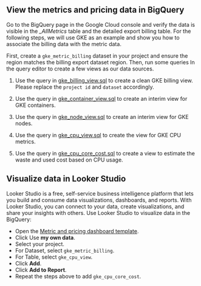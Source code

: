 ## View the metrics and pricing data in BigQuery

Go to the BigQuery page in the Google Cloud console and 
verify the data is visible in the *_AllMetrics* table and the detailed export billing  table. For the following steps, we will use GKE as an example and show you how to associate the billing data with the metric data.

First, create a `gke_metric_billing` dataset in your project and ensure the region matches the billing export dataset region. Then, run some queries In the query editor to create a few views as our data sources.

1) Use the query in [gke_billing_view.sql](./gke_billing_view.sql) to create a clean GKE billing view. Please replace the `project id` and `dataset` accordingly.

2) Use the query in [gke_container_view.sql](./gke_container_view.sql) to create an interim view for GKE containers. 

3) Use the query in [gke_node_view.sql](./gke_node_view.sql) to create an interim view for GKE nodes.

4) Use the query in [gke_cpu_view.sql](./gke_cpu_view.sql) to create the view for GKE CPU metrics.

5) Use the query in [gke_cpu_core_cost.sql](./gke_cpu_core_cost.sql) to create a view to estimate the waste and used cost based on CPU usage.


## Visualize data in Looker Studio

Looker Studio is a free, self-service business intelligence platform that lets you build and consume data visualizations, dashboards, and reports. With Looker Studio, you can connect to your data, create visualizations, and share your insights with others.
Use Looker Studio to visualize data in the BigQuery:

* Open the [Metric and pricing dashboard template](https://lookerstudio.google.com/reporting/e426208d-e31e-4910-ba30-c8425957568f/page/BLaAD/preview).
* Click Use __my own data__.
* Select your project.
* For Dataset, select `gke_metric_billing`.
* For Table, select `gke_cpu_view`.
* Click __Add__.
* Click __Add to Report__.
* Repeat the steps above to add `gke_cpu_core_cost`.